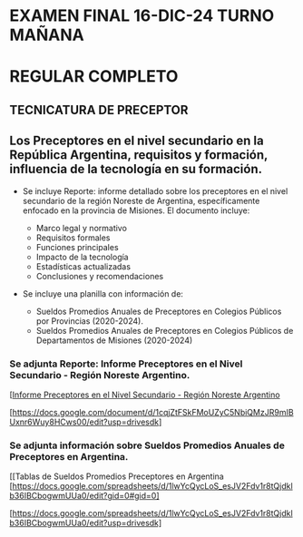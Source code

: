 # EXAMEN FINAL 16-DIC-24 TURNO MAÑANA 
   # REGULAR COMPLETO
   ## TECNICATURA DE PRECEPTOR
   
   ## Los Preceptores en el nivel secundario en la República Argentina, requisitos y formación, influencia de la tecnología en su formación.

   * Se incluye Reporte: informe detallado sobre los preceptores en el nivel secundario de la región Noreste de Argentina, específicamente enfocado en la provincia de Misiones. El documento incluye:
     - Marco legal y normativo
     - Requisitos formales
     - Funciones principales
     - Impacto de la tecnología
     - Estadísticas actualizadas
     - Conclusiones y recomendaciones
   
   * Se incluye una planilla con información de:
     - Sueldos Promedios Anuales de Preceptores en Colegios Públicos por Provincias (2020-2024).
     - Sueldos Promedios Anuales de Preceptores en Colegios Públicos de Departamentos de Misiones (2020-2024)
   
   ### Se adjunta Reporte: Informe Preceptores en el Nivel Secundario - Región Noreste Argentino.
   [[Informe Preceptores en el Nivel Secundario - Región Noreste Argentino](https://docs.google.com/document/d/1cqjZtFSkFMoUZyC5NbiQMzJR9mIBUxnr6Wuy8HCws00/edit?tab=t.0)

   [https://docs.google.com/document/d/1cqjZtFSkFMoUZyC5NbiQMzJR9mIBUxnr6Wuy8HCws00/edit?usp=drivesdk]
   
   ### Se adjunta información sobre Sueldos Promedios Anuales de Preceptores en Argentina.
   [[Tablas de Sueldos Promedios Preceptores en Argentina
[https://docs.google.com/spreadsheets/d/1lwYcQycLoS_esJV2Fdv1r8tQjdklb36IBCbogwmUUa0/edit?gid=0#gid=0]
   
   [https://docs.google.com/spreadsheets/d/1lwYcQycLoS_esJV2Fdv1r8tQjdklb36IBCbogwmUUa0/edit?usp=drivesdk]
